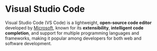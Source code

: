 # Visual Studio Code

Visual Studio Code (VS Code) is a lightweight, **open-source code editor** developed by [Microsoft](/wiki/Microsoft), known for its **extensibility**, **intelligent code completion**, and support for multiple programming languages and frameworks, making it popular among developers for both web and software development.
